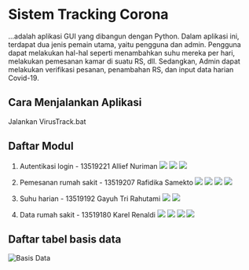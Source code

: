 # Sistem Tracking Corona
...adalah aplikasi GUI yang dibangun dengan Python. Dalam aplikasi ini, terdapat dua jenis pemain utama, yaitu pengguna dan admin. Pengguna dapat melakukan hal-hal seperti menambahkan suhu mereka per hari, melakukan pemesanan kamar di suatu RS, dll. Sedangkan, Admin dapat melakukan verifikasi pesanan, penambahan RS, dan input data harian Covid-19.

## Cara Menjalankan Aplikasi
Jalankan VirusTrack.bat

## Daftar Modul
1. Autentikasi login - 13519221 Allief Nuriman
![](doc/Modul1_1.png)
![](doc/Modul1_2.png)
![](doc/Modul1_3.png)

2. Pemesanan rumah sakit - 13519207 Rafidika Samekto
![](doc/Modul2_1.png)
![](doc/Modul2_2.png)
![](doc/Modul2_3.png)
![](doc/Modul2_4.png)

3. Suhu harian - 13519192 Gayuh Tri Rahutami
![](doc/Modul3_1.png)
![](doc/Modul3_2.png)

4. Data rumah sakit - 13519180 Karel Renaldi
![](doc/Modul4_1.png)
![](doc/Modul4_2.png)
![](doc/Modul4_3.png)
![](doc/Modul4_4.png)

## Daftar tabel basis data
![Basis Data](BasisData.png)